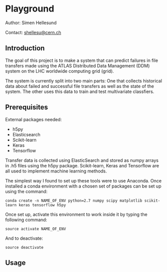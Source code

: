 # Playground
Author: Simen Hellesund

Contact: shellesu@cern.ch

## Introduction
The goal of this project is to make a system that can predict failures in file transfers made using the ATLAS Distributed Data Management (DDM) system on the LHC worldwide computing grid (grid). 

The system is currently split into two main parts: One that collects historical data about failed and successful file transfers as well as the state of the system. The other uses this data to train and test multivariate classfiers.

## Prerequisites
External packages needed:
* h5py
* Elasticsearch
* Scikit-learn
* Keras
* Tensorflow

Transfer data is collected using ElasticSearch and stored as numpy arrays in .h5 files using the h5py package. Scikit-learn, Keras and Tensorflow are all used to implement machine learning methods.

The simplest way I found to set up these tools were to use Anaconda. Once installed a conda environment with a chosen set of packages can be set up using the command:

    conda create -n NAME_OF_ENV python=2.7 numpy scipy matplotlib scikit-learn keras tensorflow h5py

Once set up, activate this environment to work inside it by typing the following command:

    source activate NAME_OF_ENV

And to deactivate:

    source deactivate

## Usage



